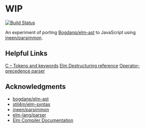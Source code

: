 # WIP

[![Build Status](https://travis-ci.org/halfzebra/parsimmon-experiment.svg?branch=master)](https://travis-ci.org/halfzebra/parsimmon-experiment)

An experiment of porting [Bogdanp/elm-ast](https://github.com/Bogdanp/elm-ast) to JavaScript using [jneen/parsimmon](https://github.com/jneen/parsimmon).

## Helpful Links

[C – Tokens and keywords](https://fresh2refresh.com/c-programming/c-tokens-identifiers-keywords/)
[Elm Destructuring reference](https://gist.github.com/yang-wei/4f563fbf81ff843e8b1e)
[Operator-precedence parser](https://en.wikipedia.org/wiki/Operator-precedence_parser)

## Acknowledgments

- [bogdanp/elm-ast](https://github.com/Bogdanp/elm-ast)
- [stil4m/elm-syntax](https://github.com/stil4m/elm-syntax)
- [jneen/parsimmon](https://github.com/jneen/parsimmon)
- [elm-lang/parser](https://github.com/elm-lang/parser)
- [Elm Compiler Documentation](https://github.com/elm-community/elm-compiler-docs)
